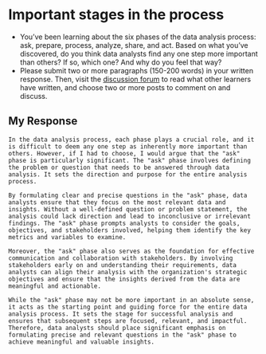 # Important stages in the process

- You’ve been learning about the six phases of the data analysis process: ask, prepare, process, analyze, share, and act. Based on what you’ve discovered, do you think data analysts find any one step more important than others? If so, which one? And why do you feel that way?
- Please submit two or more paragraphs (150-200 words) in your written response. Then, visit the [discussion forum](https://www.coursera.org/learn/foundations-data/discussions) to read what other learners have written, and choose two or more posts to comment on and discuss.

## My Response

```text
In the data analysis process, each phase plays a crucial role, and it is difficult to deem any one step as inherently more important than others. However, if I had to choose, I would argue that the "ask" phase is particularly significant. The "ask" phase involves defining the problem or question that needs to be answered through data analysis. It sets the direction and purpose for the entire analysis process.

By formulating clear and precise questions in the "ask" phase, data analysts ensure that they focus on the most relevant data and insights. Without a well-defined question or problem statement, the analysis could lack direction and lead to inconclusive or irrelevant findings. The "ask" phase prompts analysts to consider the goals, objectives, and stakeholders involved, helping them identify the key metrics and variables to examine.

Moreover, the "ask" phase also serves as the foundation for effective communication and collaboration with stakeholders. By involving stakeholders early on and understanding their requirements, data analysts can align their analysis with the organization's strategic objectives and ensure that the insights derived from the data are meaningful and actionable.

While the "ask" phase may not be more important in an absolute sense, it acts as the starting point and guiding force for the entire data analysis process. It sets the stage for successful analysis and ensures that subsequent steps are focused, relevant, and impactful. Therefore, data analysts should place significant emphasis on formulating precise and relevant questions in the "ask" phase to achieve meaningful and valuable insights.
```
